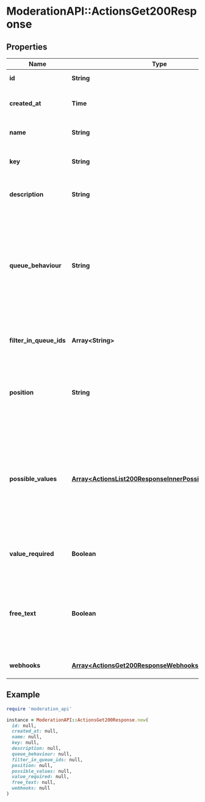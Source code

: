 # ModerationAPI::ActionsGet200Response

## Properties

| Name | Type | Description | Notes |
| ---- | ---- | ----------- | ----- |
| **id** | **String** | The ID of the action. |  |
| **created_at** | **Time** | The date the action was created. |  |
| **name** | **String** | The name of the action. |  |
| **key** | **String** | User defined key of the action. | [optional] |
| **description** | **String** | The description of the action. | [optional] |
| **queue_behaviour** | **String** | Whether the action resolves and removes the item, unresolves and re-add it to the queue, or does not change the resolve status. | [optional][default to &#39;NO_CHANGE&#39;] |
| **filter_in_queue_ids** | **Array&lt;String&gt;** | The IDs of the queues the action is available in. | [optional] |
| **position** | **String** | Show the action in all queues, selected queues or no queues (to use via API only). | [optional][default to &#39;ALL_QUEUES&#39;] |
| **possible_values** | [**Array&lt;ActionsList200ResponseInnerPossibleValuesInner&gt;**](ActionsList200ResponseInnerPossibleValuesInner.md) | The possible values of the action. The user will be prompted to select one of these values when executing the action. | [optional] |
| **value_required** | **Boolean** | Whether the action requires a value to be executed. | [optional][default to false] |
| **free_text** | **Boolean** | Whether the action allows any text to be entered as a value or if it must be one of the possible values. | [optional][default to false] |
| **webhooks** | [**Array&lt;ActionsGet200ResponseWebhooksInner&gt;**](ActionsGet200ResponseWebhooksInner.md) | The action&#39;s webhooks. | [optional] |

## Example

```ruby
require 'moderation_api'

instance = ModerationAPI::ActionsGet200Response.new(
  id: null,
  created_at: null,
  name: null,
  key: null,
  description: null,
  queue_behaviour: null,
  filter_in_queue_ids: null,
  position: null,
  possible_values: null,
  value_required: null,
  free_text: null,
  webhooks: null
)
```


